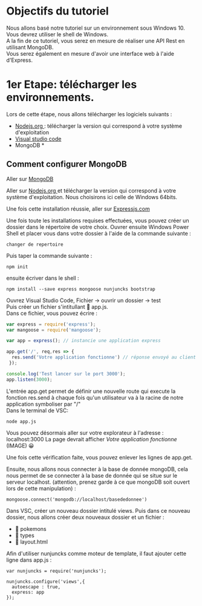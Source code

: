 # Objectifs du tutoriel 
Nous allons basé notre tutoriel sur un environnement sous Windows 10. Vous devrez utiliser le shell de Windows.  <br/> 
A la fin de ce tutoriel, vous serez en mesure de réaliser une API Rest en utilisant MongoDB.<br/>
Vous serez également en mesure d'avoir une interface web à l'aide d'Express.

# 1er Etape: télécharger les environnements.
Lors de cette étape, nous allons télécharger les logiciels suivants : 
* <a href="https://nodejs.org/fr/download/" title="Tuto">Nodejs.org </a>  : télécharger la version qui correspond à votre système d'exploitation
* <a href="https://code.visualstudio.com/download" title="Tuto">Visual studio code </a> 
* MongoDB * 

## Comment configurer MongoDB 
Aller sur <a href="https://www.mongodb.com" title="Tuto">MongoDB </a> 


Aller sur <a href="https://nodejs.org/fr/download/" title="Tuto">Nodejs.org </a> et télécharger la version qui correspond à votre système d'exploitation. 
Nous choisirons ici celle de Windows 64bits. 

Une fois cette installation réussie, aller sur <a href="https://expressjs.com/fr/starter/installing.html" title="Tuto">Expressjs.com </a>  <br/>

Une fois toute les installations requises effectuées, vous pouvez créer un dossier dans le répertoire de votre choix. 
Ouvrer ensuite Windows Power Shell et placer vous dans votre dossier à l'aide de la commande suivante : 
```
changer de repertoire 
``` 

Puis taper la commande suivante :
```
npm init 
``` 
ensuite écriver dans le shell : 
```
npm install --save express mongoose nunjuncks bootstrap
``` 
Ouvrez Visual Studio Code, Fichier -> ouvrir un dossier -> test <br/>
Puis créer un fichier  s'intitullant :file_folder: app.js.<br/> 
Dans ce fichier, vous pouvez écrire : 
``` javascript
var express = require('express');
var mangoose = require('mangoose');

var app = express(); // instancie une application express

app.get('/', req,res => {  
  res.send('Votre application fonctionne') // réponse envoyé au client
 });

console.log('Test lancer sur le port 3000');
app.listen(3000);
``` 
L'entrée app.get permet de définir une nouvelle route qui execute la fonction res.send à chaque fois qu'un utilisateur va à la racine de notre application symboliser par "/" <br/>
Dans le terminal de VSC: 
```
node app.js
``` 
Vous pouvez désormais aller sur votre explorateur à l'adresse : localhost:3000 
La page devrait afficher *Votre application fonctionne* (IMAGE) 	:grinning:

Une fois cette vérification faite, vous pouvez enlever les lignes de app.get. <br/>

Ensuite, nous allons nous connecter à la base de donnée mongoDB, cela nous permet de se connecter à la base de donnée qui se situe sur le serveur localhost. (attention, prenez garde à ce que mongoDB soit ouvert lors de cette manipulation) : 
``` 
mongoose.connect('mongodb://localhost/basededonnee')
``` 
Dans VSC, créer un nouveau dossier intitulé views. Puis dans ce nouveau dossier, nous allons créer deux nouveaux dossier et un fichier : 
* :file_folder: pokemons
* :file_folder: types
* :page_facing_up: layout.html

Afin d'utiliser nunjuncks comme moteur de template, il faut ajouter cette ligne dans app.js :
``` 
var nunjuncks = require('nunjuncks');

nunjuncks.configure('views',{
  autoescape : true,
  express: app
});
``` 

